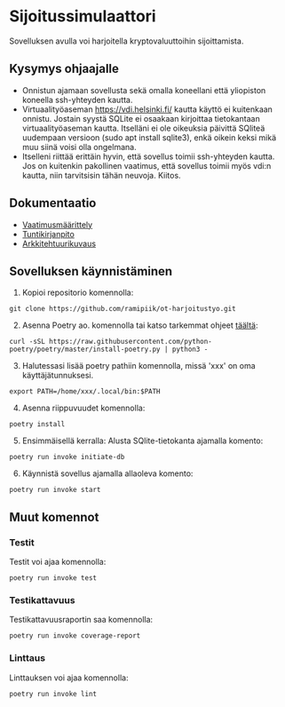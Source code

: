# Sijoitussimulaattori
Sovelluksen avulla voi harjoitella kryptovaluuttoihin sijoittamista.

## Kysymys ohjaajalle
* Onnistun ajamaan sovellusta sekä omalla koneellani että yliopiston koneella ssh-yhteyden kautta.
* Virtuaalityöaseman https://vdi.helsinki.fi/ kautta käyttö ei kuitenkaan onnistu. Jostain syystä SQLite ei osaakaan kirjoittaa tietokantaan virtuaalityöaseman kautta. Itselläni ei ole oikeuksia päivittä SQliteä uudempaan versioon (sudo apt install sqlite3), enkä oikein keksi mikä muu siinä voisi olla ongelmana.
* Itselleni riittää erittäin hyvin, että sovellus toimii ssh-yhteyden kautta. Jos on kuitenkin pakollinen vaatimus, että sovellus toimii myös vdi:n kautta, niin tarvitsisin tähän neuvoja. Kiitos.

## Dokumentaatio
- [Vaatimusmäärittely](https://github.com/ramipiik/ot-harjoitustyo/blob/main/dokumentaatio/vaatimusmaarittely.md)
- [Tuntikirjanpito](https://github.com/ramipiik/ot-harjoitustyo/blob/main/dokumentaatio/tuntikirjanpito.md)
- [Arkkitehtuurikuvaus](https://github.com/ramipiik/ot-harjoitustyo/blob/main/dokumentaatio/arkkitehtuuri.md)

## Sovelluksen käynnistäminen
1. Kopioi repositorio komennolla:
```
git clone https://github.com/ramipiik/ot-harjoitustyo.git
```

2. Asenna Poetry ao. komennolla tai katso tarkemmat ohjeet [täältä](https://python-poetry.org/docs/#installation): 
```
curl -sSL https://raw.githubusercontent.com/python-poetry/poetry/master/install-poetry.py | python3 -
```

3. Halutessasi lisää poetry pathiin komennolla, missä 'xxx' on oma käyttäjätunnuksesi.
```
export PATH=/home/xxx/.local/bin:$PATH
```

4. Asenna riippuvuudet komennolla:
```
poetry install
```

5. Ensimmäisellä kerralla: Alusta SQlite-tietokanta ajamalla komento:
```
poetry run invoke initiate-db
```

6. Käynnistä sovellus ajamalla allaoleva komento:
```
poetry run invoke start
```
## Muut komennot

### Testit
Testit voi ajaa komennolla:
```
poetry run invoke test
```
### Testikattavuus
Testikattavuusraportin saa komennolla:
```
poetry run invoke coverage-report
```
### Linttaus
Linttauksen voi ajaa komennolla:
```
poetry run invoke lint
```

